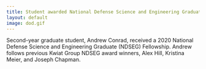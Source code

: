 ```yaml
---
title: Student awarded National Defense Science and Engineering Graduate Fellowship
layout: default
image: dod.gif
---
```


Second-year graduate student, Andrew Conrad, received a 2020 National Defense Science and Engineering Graduate (NDSEG) Fellowship. Andrew follows previous Kwiat Group NDSEG award winners, Alex Hill, Kristina Meier, and Joseph Chapman. 
